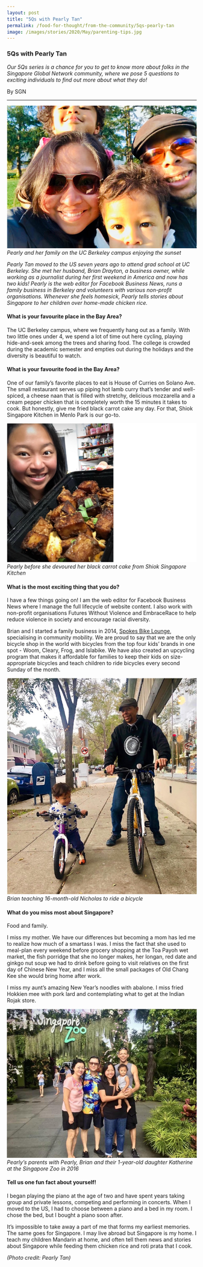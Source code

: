 ```yaml
---
layout: post
title: "5Qs with Pearly Tan"
permalink: /food-for-thought/from-the-community/5qs-pearly-tan
image: /images/stories/2020/May/parenting-tips.jpg
---
```



### 5Qs with Pearly Tan

_Our 5Qs series is a chance for you to get to know more about folks in the Singapore Global Network community, where we pose 5 questions to exciting individuals to find out more about what they do!_

By SGN
<hr>

![Image](/images/stories/2020/May/pearlytan-1.jpg)
_Pearly and her family on the UC Berkeley campus enjoying the sunset_

_Pearly Tan moved to the US seven years ago to attend grad school at UC Berkeley. She met her husband, Brian Drayton, a business owner, while working as a journalist during her first weekend in America and now has two kids! Pearly is the web editor for Facebook Business News, runs a family business in Berkeley and volunteers with various non-profit organisations. Whenever she feels homesick, Pearly tells stories about Singapore to her children over home-made chicken rice._

#### What is your favourite place in the Bay Area? 

The UC Berkeley campus, where we frequently hang out as a family. With two little ones under 4, we spend a lot of time out here cycling, playing hide-and-seek among the trees and sharing food. The college is crowded during the academic semester and empties out during the holidays and the diversity is beautiful to watch. 

#### What is your favourite food in the Bay Area? 

One of our family’s favorite places to eat is House of Curries on Solano Ave. The small restaurant serves up piping hot lamb curry that’s tender and well-spiced, a cheese naan that is filled with stretchy, delicious mozzarella and a cream pepper chicken that is completely worth the 15 minutes it takes to cook. But honestly, give me fried black carrot cake any day. For that, Shiok Singapore Kitchen in Menlo Park is our go-to. 

![Image](/images/stories/2020/May/pearlytan-2.png)
_Pearly before she devoured her black carrot cake from Shiok Singapore Kitchen_

#### What is the most exciting thing that you do? 

I have a few things going on! I am the web editor for Facebook Business News where I manage the full lifecycle of website content. I also work with non-profit organisations Futures Without Violence and EmbraceRace to help reduce violence in society and encourage racial diversity.

Brian and I started a family business in 2014, [Spokes Bike Lounge](https://www.spokes.bike/homepage), specialising in community mobility. We are proud to say that we are the only bicycle shop in the world with bicycles from the top four kids’ brands in one spot - Woom, Cleary, Frog, and Islabike. We have also created an upcycling program that makes it affordable for families to keep their kids on size-appropriate bicycles and teach children to ride bicycles every second Sunday of the month. 

![Image](/images/stories/2020/May/pearlytan-3.jpg)
_Brian teaching 16-month-old Nicholas to ride a bicycle_

#### What do you miss most about Singapore? 

Food and family. 

I miss my mother. We have our differences but becoming a mom has led me to realize how much of a smartass I was. I miss the fact that she used to meal-plan every weekend before grocery shopping at the Toa Payoh wet market, the fish porridge that she no longer makes, her longan, red date and ginkgo nut soup we had to drink before going to visit relatives on the first day of Chinese New Year, and I miss all the small packages of Old Chang Kee she would bring home after work. 

I miss my aunt’s amazing New Year’s noodles with abalone. I miss fried Hokkien mee with pork lard and contemplating what to get at the Indian Rojak store. 

![Image](/images/stories/2020/May/pearlytan-4.jpg)
_Pearly’s parents with Pearly, Brian and their 1-year-old daughter Katherine at the Singapore Zoo in 2016_

#### Tell us one fun fact about yourself! 

I began playing the piano at the age of two and have spent years taking group and private lessons, competing and performing in concerts. When I moved to the US, I had to choose between a piano and a bed in my room. I chose the bed, but I bought a piano soon after. 

It’s impossible to take away a part of me that forms my earliest memories. The same goes for Singapore. I may live abroad but Singapore is my home. I teach my children Mandarin at home, and often tell them news and stories about Singapore while feeding them chicken rice and roti prata that I cook.

_(Photo credit: Pearly Tan)_
